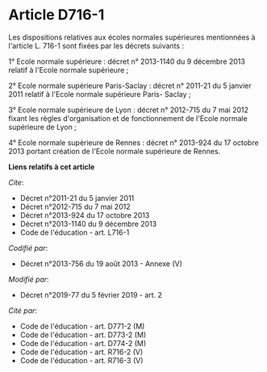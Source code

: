 # Article D716-1

Les dispositions relatives aux écoles normales supérieures mentionnées à l'article L. 716-1 sont fixées par les décrets
suivants :

1° Ecole normale supérieure : décret n° 2013-1140 du 9 décembre 2013 relatif à l'Ecole normale supérieure ;

2° Ecole normale supérieure Paris-Saclay : décret n° 2011-21 du 5 janvier 2011 relatif à l'Ecole normale supérieure Paris-
Saclay ;

3° Ecole normale supérieure de Lyon : décret n° 2012-715 du 7 mai 2012 fixant les règles d'organisation et de fonctionnement
de l'Ecole normale supérieure de Lyon ;

4° Ecole normale supérieure de Rennes : décret n° 2013-924 du 17 octobre 2013 portant création de l'Ecole normale supérieure
de Rennes.

**Liens relatifs à cet article**

_Cite_:

  - Décret n°2011-21 du 5 janvier 2011
  - Décret n°2012-715 du 7 mai 2012
  - Décret n°2013-924 du 17 octobre 2013
  - Décret n°2013-1140 du 9 décembre 2013
  - Code de l'éducation - art. L716-1

_Codifié par_:

  - Décret n°2013-756 du 19 août 2013 -  Annexe (V)

_Modifié par_:

  - Décret n°2019-77 du 5 février 2019 - art. 2

_Cité par_:

  - Code de l'éducation - art. D771-2 (M)
  - Code de l'éducation - art. D773-2 (M)
  - Code de l'éducation - art. D774-2 (M)
  - Code de l'éducation - art. R716-2 (V)
  - Code de l'éducation - art. R716-3 (V)
